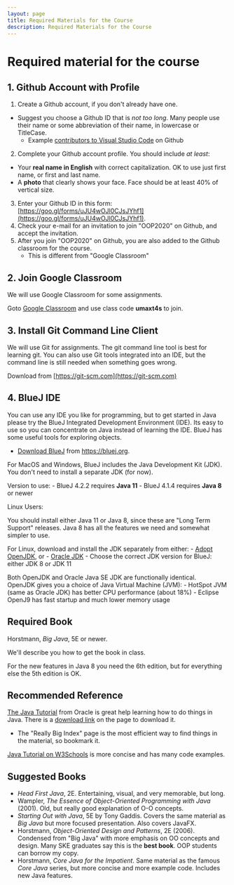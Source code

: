 ```yaml
---
layout: page
title: Required Materials for the Course
description: Required Materials for the Course
---
```


# Required material for the course

## 1. Github Account with Profile

1. Create a Github account, if you don't already have one.  
  * Suggest you choose a Github ID that is *not too long*. Many people use their name or some abbreviation of their name, in lowercase or TitleCase.
      - Example [contributors to Visual Studio Code](https://github.com/microsoft/vscode/graphs/contributors) on Github 
2. Complete your Github account profile.  You should include *at least*:
  * Your **real name in English** with correct capitalization. OK to use just first name, or first and last name.
  * A **photo** that clearly shows your face. Face should be at least 40% of vertical size.
3. Enter your Github ID in this form: 
[https://goo.gl/forms/uJU4wOJl0CJsJYhf1](https://goo.gl/forms/uJU4wOJl0CJsJYhf1).    
4. Check your e-mail for an invitation to join "OOP2020" on Github, and accept the invitation.
5. After you join "OOP2020" on Github, you are also added to the Github classroom for the course.
    * This is different from "Google Classroom"

## 2. Join Google Classroom

We will use Google Classroom for some assignments. 

Goto [Google Classroom](https://classroom.google.com) and use class code **umaxt4s** to join.

## 3. Install Git Command Line Client

We will use Git for assignments.  The git command line tool is best for
learning git.
You can also use Git tools integrated into an IDE, but the command line is still needed when something goes wrong. 

Download from [https://git-scm.com](https://git-scm.com)

## 4. BlueJ IDE

You can use any IDE you like for programming, but to get started in Java please try the BlueJ Integrated Development Environment (IDE).  Its easy to use so you can concentrate on Java instead of learning the IDE. BlueJ has some useful tools for exploring objects.

* [Download BlueJ](https://bluej.org) from https://bluej.org.

For MacOS and Windows, BlueJ includes the Java Development Kit (JDK).  You don't need to install a separate JDK (for now).

Version to use:
    - BlueJ 4.2.2 requires **Java 11**
    - BlueJ 4.1.4 requires **Java 8** or newer

Linux Users:

You should install either Java 11 or Java 8, since these are "Long Term Support"
releases.  Java 8 has all the features we need and somewhat simpler to use.

For Linux, download and install the JDK separately from either:
    - [Adopt OpenJDK](https://adoptopenjdk.net), or
    - [Oracle JDK](https://www.oracle.com/technetwork/java/javase/downloads/index.html)
    - Choose the correct JDK version for BlueJ: either JDK 8 or JDK 11 

Both OpenJDK and Oracle Java SE JDK are functionally identical.    
OpenJDK gives you a choice of Java Virtual Machine (JVM):
    - HotSpot JVM (same as Oracle JDK) has better CPU performance (about 18%)
    - Eclipse OpenJ9 has fast startup and much lower memory usage

## Required Book

Horstmann, *Big Java*, 5E or newer.  

We'll describe you how to get the book in class.

For the new features in Java 8 you need the 6th edition, but for everything else the 5th edition is OK.

## Recommended Reference

[The Java Tutorial](https://docs.oracle.com/javase/tutorial/) from Oracle is great help learning how to do things in Java. There is a [download link](http://www.oracle.com/technetwork/java/javase/java-tutorial-downloads-2005894.html) on the page to download it.  
  * The "Really Big Index" page is the most efficient way to find things in the material, so bookmark it.

[Java Tutorial on W3Schools](https://www.w3schools.com/JAVA/default.asp) is more concise and has many code examples.

## Suggested Books

* *Head First Java*, 2E. Entertaining, visual, and very memorable, but long.
* Wampler, *The Essence of Object-Oriented Programming with Java* (2001). Old, but really good explanation of O-O concepts.
* *Starting Out with Java*, 5E by Tony Gaddis.  Covers the same material as *Big Java* but more focused presentation. Also covers JavaFX.
* Horstmann, *Object-Oriented Design and Patterns*, 2E (2006). Condensed from "Big Java" with more emphasis on OO concepts and design.  Many SKE graduates say this is the **best book**.  OOP students can borrow my copy.
* Horstmann, *Core Java for the Impatient*. Same material as the famous *Core Java* series, but more concise and more example code. Includes new Java features.
